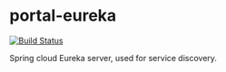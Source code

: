 # portal-eureka
[![Build Status](http://portal-ci.westeurope.cloudapp.azure.com/buildStatus/icon?job=portal-eureka/master)](http://portal-ci.westeurope.cloudapp.azure.com/job/portal-eureka/job/master/)

Spring cloud Eureka server, used for service discovery.

